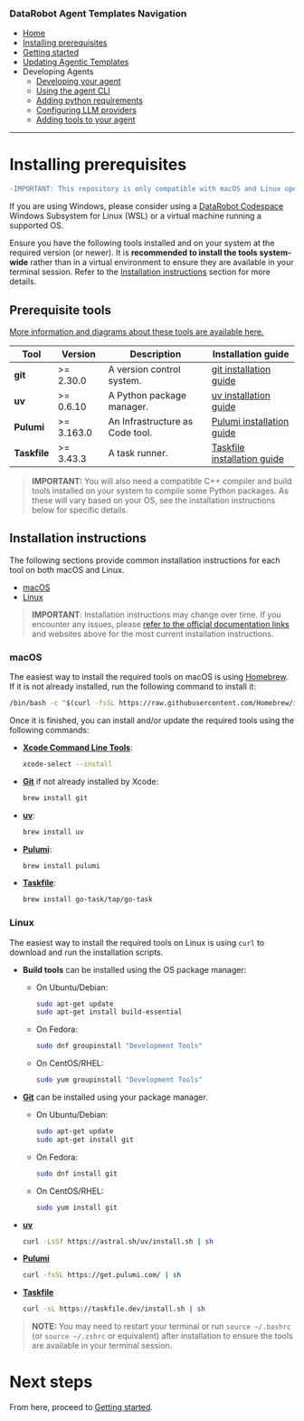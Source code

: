 ### DataRobot Agent Templates Navigation

- [Home](/README.md)
- [Installing prerequisites](/docs/getting-started-prerequisites.md)
- [Getting started](/docs/getting-started.md)
- [Updating Agentic Templates](/docs/getting-started-updating.md)
- Developing Agents
  - [Developing your agent](/docs/developing-agents.md)
  - [Using the agent CLI](/docs/developing-agents-cli.md)
  - [Adding python requirements](/docs/developing-agents-python-requirements.md)
  - [Configuring LLM providers](/docs/developing-agents-llm-providers.md)
  - [Adding tools to your agent](/docs/developing-agents-tools.md)

---

# Installing prerequisites

```diff
-IMPORTANT: This repository is only compatible with macOS and Linux operating systems.
```

If you are using Windows, please consider using a [DataRobot Codespace](https://docs.datarobot.com/en/docs/workbench/wb-notebook/codespaces/index.html) Windows Subsystem for Linux (WSL) or a virtual machine running a supported OS.

Ensure you have the following tools installed and on your system at the required version (or newer).
It is **recommended to install the tools system-wide** rather than in a virtual environment to ensure they are available in your terminal session.
Refer to the [Installation instructions](#installation-instructions) section for more details.

## Prerequisite tools

[More information and diagrams about these tools are available here.](/docs/uv-task-pulumi.md)

| Tool         | Version    | Description                     | Installation guide                                                                      |
|--------------|------------|---------------------------------|-----------------------------------------------------------------------------------------|
| **git**      | >= 2.30.0  | A version control system.       | [git installation guide](https://git-scm.com/book/en/v2/Getting-Started-Installing-Git) |
| **uv**       | >= 0.6.10  | A Python package manager.       | [uv installation guide](https://docs.astral.sh/uv/getting-started/installation/)        |
| **Pulumi**   | >= 3.163.0 | An Infrastructure as Code tool. | [Pulumi installation guide](https://www.pulumi.com/docs/iac/download-install/)          |
| **Taskfile** | >= 3.43.3  | A task runner.                  | [Taskfile installation guide](https://taskfile.dev/docs/installation)                   |

> **IMPORTANT:** You will also need a compatible C++ compiler and build tools installed on your system to compile some Python packages.
> As these will vary based on your OS, see the installation instructions below for specific details.

## Installation instructions

The following sections provide common installation instructions for each tool on both macOS and Linux.

- [macOS](#macos)
- [Linux](#linux)

> **IMPORTANT**: Installation instructions may change over time. If you encounter any issues, please [refer to the official documentation links](#prerequisite-tools) and websites above for the most current installation instructions.

### macOS

The easiest way to install the required tools on macOS is using [Homebrew](https://brew.sh/).
If it is not already installed, run the following command to install it:

```bash
/bin/bash -c "$(curl -fsSL https://raw.githubusercontent.com/Homebrew/install/HEAD/install.sh)"
```

Once it is finished, you can install and/or update the required tools using the following commands:

- [**Xcode Command Line Tools**](https://developer.apple.com/documentation/xcode/):

  ```bash
  xcode-select --install
  ```

- [**Git**](https://git-scm.com/book/en/v2/Getting-Started-Installing-Git) if not already installed by Xcode:

  ```bash
  brew install git
  ```

- [**uv**](https://docs.astral.sh/uv/getting-started/installation/):
  ```bash
  brew install uv
  ```

- [**Pulumi**](https://www.pulumi.com/docs/iac/download-install/):
  ```bash
  brew install pulumi
  ```

- [**Taskfile**](https://taskfile.dev/docs/installation):
  
  ```bash
  brew install go-task/tap/go-task
  ```
  
### Linux

The easiest way to install the required tools on Linux is using `curl` to download and run the installation scripts.

- **Build tools** can be installed using the OS package manager:
  - On Ubuntu/Debian:

    ```bash
    sudo apt-get update
    sudo apt-get install build-essential
    ```
  
  - On Fedora:
  
    ```bash
    sudo dnf groupinstall "Development Tools"
    ```

  - On CentOS/RHEL:
  
    ```bash
    sudo yum groupinstall "Development Tools"
    ```

- [**Git**](https://git-scm.com/book/en/v2/Getting-Started-Installing-Git) can be installed using your package manager.
  - On Ubuntu/Debian:
  
    ```bash
    sudo apt-get update
    sudo apt-get install git
    ```

  - On Fedora:
  
    ```bash
    sudo dnf install git
    ```

  - On CentOS/RHEL:
  
    ```bash
    sudo yum install git
    ```

- [**uv**](https://docs.astral.sh/uv/getting-started/installation/)

  ```bash
  curl -LsSf https://astral.sh/uv/install.sh | sh
  ```

- [**Pulumi**](https://www.pulumi.com/docs/iac/download-install/)

  ```bash
  curl -fsSL https://get.pulumi.com/ | sh
  ```

- [**Taskfile**](https://taskfile.dev/docs/installation)

  ```bash
  curl -sL https://taskfile.dev/install.sh | sh
  ```

> **NOTE:** You may need to restart your terminal or run `source ~/.bashrc` (or `source ~/.zshrc` or equivalent)
> after installation to ensure the tools are available in your terminal session.

# Next steps

From here, proceed to [Getting started](/docs/getting-started.md).
